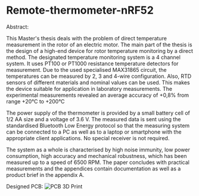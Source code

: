 # Remote-thermometer-nRF52

Abstract:

This Master's thesis deals with the problem of direct temperature measurement in the rotor of an electric motor. The main part of the thesis is the design of a high-end device for rotor temperature monitoring by a direct method. The designated temperature monitoring system is a 4 channel system. It uses PT100 or PT1000 resistance temperature detectors for measurement. Due to the used specialised MAX31865 circuit, the temperatures can be measured by 2, 3 and 4-wire configuration. Also, RTD sensors of different materials and nominal values can be used. This makes the device suitable for application in laboratory measurements. The experimental measurements revealed an average accuracy of +0,8% from range +20°C to +200°C

The power supply of the thermometer is provided by a small battery cell of 1/2 AA size and a voltage of 3.6 V. The measured data is sent using the standardised Bluetooth Low Energy protocol so that the measuring system can be connected to a PC as well as to a laptop or smartphone with the appropriate client applications. No special receiver is not required.

The system as a whole is characterised by high noise immunity, low power consumption, high accuracy and mechanical robustness, which has been measured up to a speed of 6500 RPM. The paper concludes with practical measurements and the appendices contain documentation as well as a product brief in the appendix A.

Designed PCB:
![PCB 3D Print](https://user-images.githubusercontent.com/75492624/162914758-d32df542-861a-4f15-93cd-ed19ef844b2e.png)
